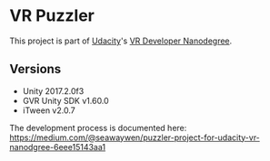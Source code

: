 # VR Puzzler 

This project is part of [Udacity](https://www.udacity.com "Udacity - Be in demand")'s [VR Developer Nanodegree](https://www.udacity.com/course/vr-developer-nanodegree--nd017).

## Versions
- Unity 2017.2.0f3
- GVR Unity SDK v1.60.0
- iTween v2.0.7

The development process is documented here:
https://medium.com/@seawaywen/puzzler-project-for-udacity-vr-nanodgree-6eee15143aa1

